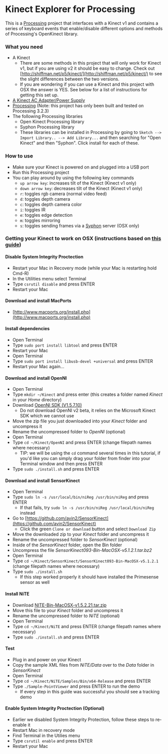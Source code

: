 # Kinect Explorer for Processing

This is a [Processing](https://processing.org/) project that interfaces with a Kinect v1 and contains a series of keyboard events that enable/disable different options and methods of Processing's OpenKinect library. 

### What you need  
* A Kinect
    * There are some methods in this project that will only work for Kinect v1, but if you are using v2 it should be easy to change. Check out [http://shiffman.net/p5/kinect/](http://shiffman.net/p5/kinect/) to see the slight differences between the two versions.
    * If you are wondering if you can use a Kinect and this project with OSX the answer is YES. See below for a list of instructions for getting this set up.
* [A Kinect AC Adapter/Power Supply](https://www.amazon.com/gp/product/B004IXRXGY/ref=oh_aui_detailpage_o02_s00?ie=UTF8&psc=1)
* [Processing](https://processing.org/) (Note: this project has only been built and tested on Processing 3.2.3)
* The following Processing libraries
    * Open Kinect Processing library 
    * Syphon Processing library
    * These libraries can be installed in Processing by going to `Sketch --> Import Library.. --> Add Library...` and then searching for "Open Kinect" and then "Syphon". Click install for each of these.
    
### How to use
* Make sure your Kinect is powered on and plugged into a USB port
* Run this Processing project
* You can play around by using the following key commands
    * `up arrow key`: increases tilt of the Kinect (Kinect v1 only)
    * `down arrow key`: decreases tilt of the Kinect (Kinect v1 only)
    * `r`: toggles rgb camera (normal video feed)
    * `d`: toggles depth camera
    * `c`: toggles depth camera color
    * `i`: toggles IR
    * `e`: toggles edge detection
    * `m`: toggles mirroring
    * `s`: toggles sending frames via a [Syphon](http://syphon.v002.info/) server (OSX only)
    
### Getting your Kinect to work on OSX (instructions based on [this guide](https://creativevreality.wordpress.com/2016/01/26/setting-up-the-kinect-on-osx-el-capitan/))

#### Disable System Integrity Proctection
* Restart your Mac in Recovery mode (while your Mac is restarting hold Cmd-R)
* In the Utilities menu select Terminal
* Type `csrutil disable` and press ENTER
* Restart your Mac

#### Download and install MacPorts
* [http://www.macports.org/install.php](http://www.macports.org/install.php)

#### Install dependencies
* Open Terminal
* Type `sudo port install libtool` and press ENTER
* Restart your Mac
* Open Terminal
* Type `sudo port install libusb-devel +universal` and press ENTER
* Restart your Mac again...

#### Download and install OpenNI
* Open Terminal
* Type `mkdir ~/Kinect` and press enter (this creates a folder named _Kinect_ in your _Home_ directory)
* Download [OpenNI SDK (V1.5.7.10)](https://mega.nz/#!yJwg1DJS!uJiLY4180QGXjKp7sze8S3eDVU71NHiMrXRq0TA7QpU)
    * Do not download OpenNI v2 beta, it relies on the Microsoft Kinect SDK which we cannot use
* Move the zip file you just downloaded into your _Kinect_ folder and uncompress it
* Rename the uncompressed folder to _OpenNI_ (optional)
* Open Terminal
* Type `cd ~/Kinect/OpenNI` and press ENTER (change filepath names where necessary)
    * TIP: we will be using the `cd` command several times in this tutorial, if you'd like you can simply drag your folder from finder into your Terminal window and then press ENTER
* Type `sudo ./install.sh` and press ENTER
    
#### Download and install SensorKinect
* Open Terminal
* Type `sudo ln -s /usr/local/bin/niReg /usr/bin/niReg` and press ENTER
    * If that fails, try `sudo ln -s /usr/bin/niReg /usr/local/bin/niReg` instead
* Go to [https://github.com/avin2/SensorKinect](https://github.com/avin2/SensorKinect) 
    * Click the green `Clone or download` button and select `Download Zip`
* Move the downloaded zip to your _Kinect_ folder and uncompress it
* Rename the uncompressed folder to _SensorKinect_ (optional)
* Inside of the _SensorKinect_ folder, open the Bin folder
* Uncompress the file _SensorKinect093-Bin-MacOSX-v5.1.2.1.tar.bz2_
* Open Terminal
* Type `cd ~/Kinect/SensorKinect/SensorKinect093-Bin-MacOSX-v5.1.2.1` (change filepath names where necessary)
* Type `sudo ./install.sh`
    * If this step worked properly it should have installed the Primesense sensor as well
  
#### Install NiTE
* Download [NITE-Bin-MacOSX-v1.5.2.21.tar.zip](https://onedrive.live.com/?cid=33B0FE678911B037&id=33B0FE678911B037%21573&parId=33B0FE678911B037%21574&action=locate)
* Move this file to your _Kinect_ folder and uncompress it
* Rename the uncompressed folder to _NiTE_ (optional)
* Open Terminal
* Type `cd ~/Kinect/NiTE` and press ENTER (change filepath names where necessary)
* Type `sudo ./install.sh` and press ENTER

#### Test
* Plug in and power on your Kinect
* Copy the sample XML files from _NiTE/Data_ over to the _Data_ folder in _SensorKinect_
* Open Terminal
* Type `cd ~/Kinect/NiTE/Samples/Bin/x64-Release` and press ENTER
* Type `./Sample-PointViewer` and press ENTER to run the demo
    * If every step in this guide was successful you should see a tracking demo
  
#### Enable System Integrity Proctection (Optional)
* Earlier we disabled System Integrity Protection, follow these steps to re-enable it
* Restart Mac in recovery mode
* Find Terminal in the Utilies menu
* Type `csrutil enable` and press ENTER
* Restart your Mac
